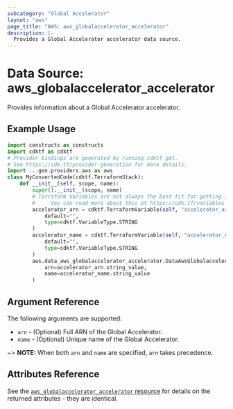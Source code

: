 ```yaml
---
subcategory: "Global Accelerator"
layout: "aws"
page_title: "AWS: aws_globalaccelerator_accelerator"
description: |-
  Provides a Global Accelerator accelerator data source.
---
```


# Data Source: aws_globalaccelerator_accelerator

Provides information about a Global Accelerator accelerator.

## Example Usage

```python
import constructs as constructs
import cdktf as cdktf
# Provider bindings are generated by running cdktf get.
# See https://cdk.tf/provider-generation for more details.
import ...gen.providers.aws as aws
class MyConvertedCode(cdktf.TerraformStack):
    def __init__(self, scope, name):
        super().__init__(scope, name)
        # Terraform Variables are not always the best fit for getting inputs in the context of Terraform CDK.
        #     You can read more about this at https://cdk.tf/variables
        accelerator_arn = cdktf.TerraformVariable(self, "accelerator_arn",
            default="",
            type=cdktf.VariableType.STRING
        )
        accelerator_name = cdktf.TerraformVariable(self, "accelerator_name",
            default="",
            type=cdktf.VariableType.STRING
        )
        aws.data_aws_globalaccelerator_accelerator.DataAwsGlobalacceleratorAccelerator(self, "example",
            arn=accelerator_arn.string_value,
            name=accelerator_name.string_value
        )
```

## Argument Reference

The following arguments are supported:

* `arn` - (Optional) Full ARN of the Global Accelerator.
* `name` - (Optional) Unique name of the Global Accelerator.

~> **NOTE:** When both `arn` and `name` are specified, `arn` takes precedence.

## Attributes Reference

See the [`aws_globalaccelerator_accelerator` resource](/docs/providers/aws/r/globalaccelerator_accelerator.html) for details on the
returned attributes - they are identical.

<!-- cache-key: cdktf-0.17.0-pre.15 input-0a810518c113f78e0203920513ee5956c6033cfdb28fc69d618564566e04aa04 -->